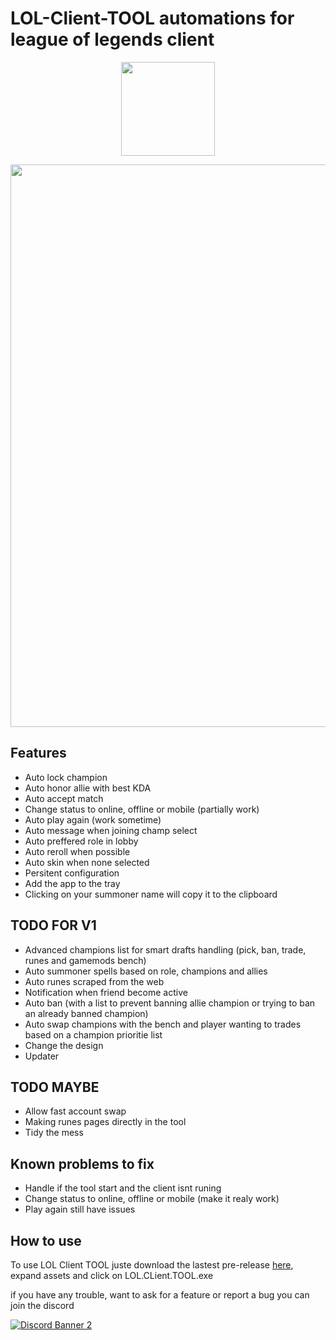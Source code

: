 # LOL-Client-TOOL automations for league of legends client
<p align="center"><img src="https://user-images.githubusercontent.com/21199858/166489461-f28fbae9-b620-474e-9fc6-7a58566e584b.png" width="150"></p>

<p align="center"><img src="https://user-images.githubusercontent.com/21199858/166827821-8f6d8d99-7247-43b8-96c1-d71ac94920e2.png" width="900"></p>

## Features
 - Auto lock champion
 - Auto honor allie with best KDA
 - Auto accept match
 - Change status to online, offline or mobile (partially work)
 - Auto play again (work sometime)
 - Auto message when joining champ select
 - Auto preffered role in lobby
 - Auto reroll when possible
 - Auto skin when none selected
 - Persitent configuration
 - Add the app to the tray
 - Clicking on your summoner name will copy it to the clipboard

## TODO FOR V1
 - Advanced champions list for smart drafts handling (pick, ban, trade, runes and gamemods bench)
 - Auto summoner spells based on role, champions and allies
 - Auto runes scraped from the web
 - Notification when friend become active
 - Auto ban (with a list to prevent banning allie champion or trying to ban an already banned champion)
 - Auto swap champions with the bench and player wanting to trades based on a champion prioritie list
 - Change the design
 - Updater

## TODO MAYBE
 - Allow fast account swap
 - Making runes pages directly in the tool
 - Tidy the mess

## Known problems to fix
 - Handle if the tool start and the client isnt runing
 - Change status to online, offline or mobile (make it realy work)
 - Play again still have issues

## How to use
To use LOL Client TOOL juste download the lastest pre-release <a href='https://github.com/Terevenen2/LOL-Client-TOOL/releases'>here</a>, expand assets and click on LOL.CLient.TOOL.exe

if you have any trouble, want to ask for a feature or report a bug you can join the discord

<a href='https://discord.gg/nC6xcQrQHA'><img src="https://discordapp.com/api/guilds/972459878809477180/widget.png?style=banner2" alt="Discord Banner 2"/></a>

